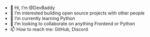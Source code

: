 - 👋 Hi, I’m @DevBaddy
- 👀 I’m interested building open source projects with other people
- 🌱 I’m currently learning Python
- 💞️ I’m looking to collaborate on anything Frontend or Python
- 📫 How to reach me: GitHub, Discord
